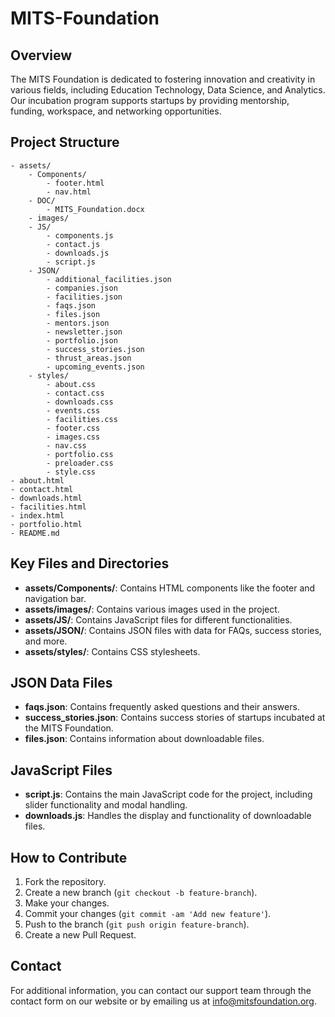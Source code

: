 # MITS-Foundation

## Overview
The MITS Foundation is dedicated to fostering innovation and creativity in various fields, including Education Technology, Data Science, and Analytics. Our incubation program supports startups by providing mentorship, funding, workspace, and networking opportunities.

## Project Structure
```
- assets/
    - Components/
        - footer.html
        - nav.html
    - DOC/
        - MITS_Foundation.docx
    - images/
    - JS/
        - components.js
        - contact.js
        - downloads.js
        - script.js
    - JSON/
        - additional_facilities.json
        - companies.json
        - facilities.json
        - faqs.json
        - files.json
        - mentors.json
        - newsletter.json
        - portfolio.json
        - success_stories.json
        - thrust_areas.json
        - upcoming_events.json
    - styles/
        - about.css
        - contact.css
        - downloads.css
        - events.css
        - facilities.css
        - footer.css
        - images.css
        - nav.css
        - portfolio.css
        - preloader.css
        - style.css
- about.html
- contact.html
- downloads.html
- facilities.html
- index.html
- portfolio.html
- README.md
```

## Key Files and Directories
- **assets/Components/**: Contains HTML components like the footer and navigation bar.
- **assets/images/**: Contains various images used in the project.
- **assets/JS/**: Contains JavaScript files for different functionalities.
- **assets/JSON/**: Contains JSON files with data for FAQs, success stories, and more.
- **assets/styles/**: Contains CSS stylesheets.

## JSON Data Files
- **faqs.json**: Contains frequently asked questions and their answers.
- **success_stories.json**: Contains success stories of startups incubated at the MITS Foundation.
- **files.json**: Contains information about downloadable files.

## JavaScript Files
- **script.js**: Contains the main JavaScript code for the project, including slider functionality and modal handling.
- **downloads.js**: Handles the display and functionality of downloadable files.

## How to Contribute
1. Fork the repository.
2. Create a new branch (`git checkout -b feature-branch`).
3. Make your changes.
4. Commit your changes (`git commit -am 'Add new feature'`).
5. Push to the branch (`git push origin feature-branch`).
6. Create a new Pull Request.

## Contact
For additional information, you can contact our support team through the contact form on our website or by emailing us at info@mitsfoundation.org.